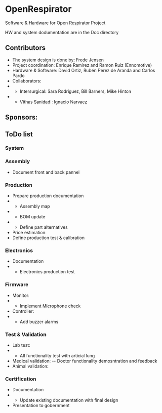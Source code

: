 # OpenRespirator
Software & Hardware for Open Respirator Project <br>

HW and system dodumentation are in the Doc directory <br>

## Contributors
- The system design is done by: Frede Jensen <br>
- Project coordination: Enrique Ramirez and Ramon Ruiz (Ennomotive) <br>
- Hardware & Software: David Ortiz, Rubén Perez de Aranda and Carlos Pardo <br>
- Collaborators: 
- - Intersurgical: Sara Rodriguez, Bill Barners, Mike Hinton <br>
- - Vithas Sanidad : Ignacio Narvaez <br>
  
## Sponsors: <br>

## ToDo list
### System

### Assembly
- Document front and back pannel
### Production
- Prepare production documentation
- - Assembly map
- - BOM update
- - Define part alternatives
- Price estimation
- Define production test & calibration
### Electronics
- Documentation
- - Electronics production test
### Firmware
- Monitor:
- - Implement Microphone check
- Controller:
- - Add buzzer alarms
### Test & Validation
- Lab test:
- - All functionality test with articial lung
- Medical validation:
-- Doctor functionality demosntration and feedback
- Animal validation:
### Certification
- Documentation
- - Update existing documentation with final design
- Presentation to gobernment

